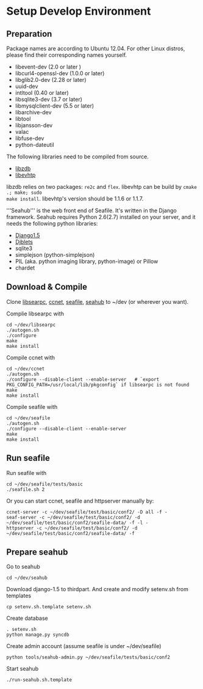 # Setup Develop Environment

## Preparation ##

Package names are according to Ubuntu 12.04. For other Linux distros, please find their corresponding names yourself.

* libevent-dev  (2.0 or later )
* libcurl4-openssl-dev  (1.0.0 or later)
* libglib2.0-dev (2.28 or later)
* uuid-dev
* intltool (0.40 or later)
* libsqlite3-dev (3.7 or later)
* libmysqlclient-dev (5.5 or later)
* libarchive-dev
* libtool
* libjansson-dev
* valac
* libfuse-dev
* python-dateutil

The following libraries need to be compiled from source.

* [libzdb](http://www.tildeslash.com/libzdb/dist/libzdb-2.12.tar.gz)
* [libevhtp](https://github.com/ellzey/libevhtp/archive/1.1.6.zip)

libzdb relies on two packages: <code>re2c</code> and <code>flex</code>.
libevhtp can be build by <code>cmake .; make; sudo make install</code>.  libevhtp's version should be 1.1.6 or 1.1.7.

'''Seahub''' is the web front end of Seafile. It's written in the Django framework. Seahub requires Python 2.6(2.7) installed on your server, and it needs the following python libraries:

* [Django1.5](https://www.djangoproject.com/download/1.5.2/tarball/)
* [Djblets](https://github.com/djblets/djblets/tarball/release-0.6.14)
* sqlite3
* simplejson (python-simplejson)
* PIL (aka. python imaging library, python-image) or Pillow
* chardet


## Download & Compile

Clone [libsearpc](https://github.com/haiwen/libsearpc/), [ccnet](https://github.com/haiwen/ccnet/), [seafile](https://github.com/haiwen/seafile/), [seahub](https://github.com/haiwen/seahub/) to ~/dev (or wherever you want).

Complie libsearpc with

    cd ~/dev/libsearpc
    ./autogen.sh
    ./configure
    make
    make install

Compile ccnet with

    cd ~/dev/ccnet
    ./autogen.sh
    ./configure --disable-client --enable-server   # `export PKG_CONFIG_PATH=/usr/local/lib/pkgconfig` if libsearpc is not found
    make
    make install

Compile seafile with

    cd ~/dev/seafile
    ./autogen.sh
    ./configure --disable-client --enable-server
    make
    make install

## Run seafile

Run seafile with

    cd ~/dev/seafile/tests/basic
    ./seafile.sh 2

Or you can start ccnet, seafile and httpserver manually by:

    ccnet-server -c ~/dev/seafile/test/basic/conf2/ -D all -f -
    seaf-server -c ~/dev/seafile/test/basic/conf2/ -d ~/dev/seafile/test/basic/conf2/seafile-data/ -f -l -
    httpserver -c ~/dev/seafile/test/basic/conf2/ -d ~/dev/seafile/test/basic/conf2/seafile-data/ -f

## Prepare seahub

Go to seahub

    cd ~/dev/seahub

Download django-1.5 to thirdpart. And create and modify setenv.sh from templates

    cp setenv.sh.template setenv.sh

Create database

    . setenv.sh
    python manage.py syncdb

Create admin account (assume seafile is under ~/dev/seafile)

    python tools/seahub-admin.py ~/dev/seafile/tests/basic/conf2

Start seahub

    ./run-seahub.sh.template
